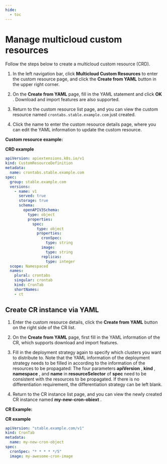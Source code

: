 ```yaml
---
hide:
  - toc
---
```


# Manage multicloud custom resources

Follow the steps below to create a multicloud custom resource (CRD).

1. In the left navigation bar, click __Multicloud Custom Resources__ to enter the custom resource page, and click the __Create from YAML__ button in the upper right corner.

    <!--screenshot-->

2. On the __Create from YAML__ page, fill in the YAML statement and click __OK__ . Download and import features are also supported.

    <!--screenshot-->

3. Return to the custom resource list page, and you can view the custom resource named `crontabs.stable.example.com` just created.

    <!--screenshot-->

4. Click the name to enter the custom resource details page, where you can edit the YAML information to update the custom resource.

    <!--screenshot-->

**Custom resource example:**

**CRD example**

```yaml
apiVersion: apiextensions.k8s.io/v1
kind: CustomResourceDefinition
metadata:
  name: crontabs.stable.example.com
spec:
  group: stable.example.com
  versions:
    - name: v1
      served: true
      storage: true
      schema:
        openAPIV3Schema:
          type: object
          properties:
            spec:
              type: object
              properties:
                cronSpec:
                  type: string
                image:
                  type: string
                replicas:
                  type: integer
  scope: Namespaced
  names:
    plural: crontabs
    singular: crontab
    kind: CronTab
    shortNames:
    - ct
```

## Create CR instance via YAML

1. Enter the custom resource details, click the __Create from YAML__ button on the right side of the CR list.

    <!--screenshot-->

2. On the __Create from YAML__ page, first fill in the YAML information of the CR, which supports download and import features.

    <!--screenshot-->

3. Fill in the deployment strategy again to specify which clusters you want to distribute to. Note that the YAML information of the deployment strategy needs to be filled in according to the information of the resources to be propagated:
   The four parameters __apiVersion__ , __kind__ , __namespace__ , and __name__ in __resourceSelector__ of __spec__ need to be consistent with the resources to be propagated.
   If there is no differentiation requirement, the differentiation strategy can be left blank.

    <!--screenshot-->

4. Return to the CR instance list page, and you can view the newly created CR instance named __my-new-cron-obiext__ .

    <!--screenshot-->

**CR Example:**

**CR example**

```yaml
apiVersion: "stable.example.com/v1"
kind: CronTab
metadata:
  name: my-new-cron-object
spec:
  cronSpec: "* * * * */5"
  image: my-awesome-cron-image
```